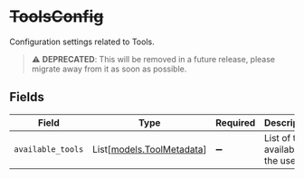 # ~~ToolsConfig~~

Configuration settings related to Tools.

> :warning: **DEPRECATED**: This will be removed in a future release, please migrate away from it as soon as possible.


## Fields

| Field                                                  | Type                                                   | Required                                               | Description                                            |
| ------------------------------------------------------ | ------------------------------------------------------ | ------------------------------------------------------ | ------------------------------------------------------ |
| `available_tools`                                      | List[[models.ToolMetadata](../models/toolmetadata.md)] | :heavy_minus_sign:                                     | List of tools available to the user.                   |
